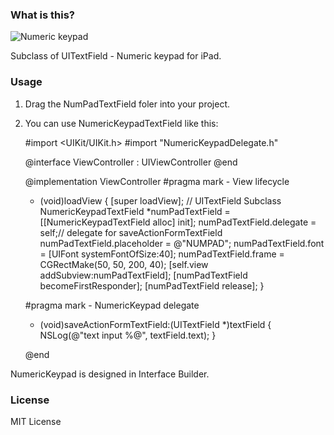 ### What is this?

![Numeric keypad](https://img.skitch.com/20120104-f9rqiwue6ne3wefjbdtifqbuw9.png)

Subclass of UITextField - Numeric keypad for iPad.

### Usage

1. Drag the NumPadTextField foler into your project.
2. You can use NumericKeypadTextField like this:


    #import <UIKit/UIKit.h>
    #import "NumericKeypadDelegate.h"

    @interface ViewController : UIViewController <NumericKeypadDelegate>
    @end

    @implementation ViewController
    #pragma mark - View lifecycle
    - (void)loadView {
        [super loadView];
        // UITextField Subclass
        NumericKeypadTextField *numPadTextField = [[NumericKeypadTextField alloc] init];
        numPadTextField.delegate = self;// delegate for saveActionFormTextField
        numPadTextField.placeholder = @"NUMPAD";
        numPadTextField.font = [UIFont systemFontOfSize:40];
        numPadTextField.frame = CGRectMake(50, 50, 200, 40);
        [self.view addSubview:numPadTextField];
        [numPadTextField becomeFirstResponder];
        [numPadTextField release];
    }

    #pragma mark - NumericKeypad delegate
    - (void)saveActionFormTextField:(UITextField *)textField {
        NSLog(@"text input %@", textField.text);
    }

    @end



NumericKeypad is designed in Interface Builder.

### License

MIT License